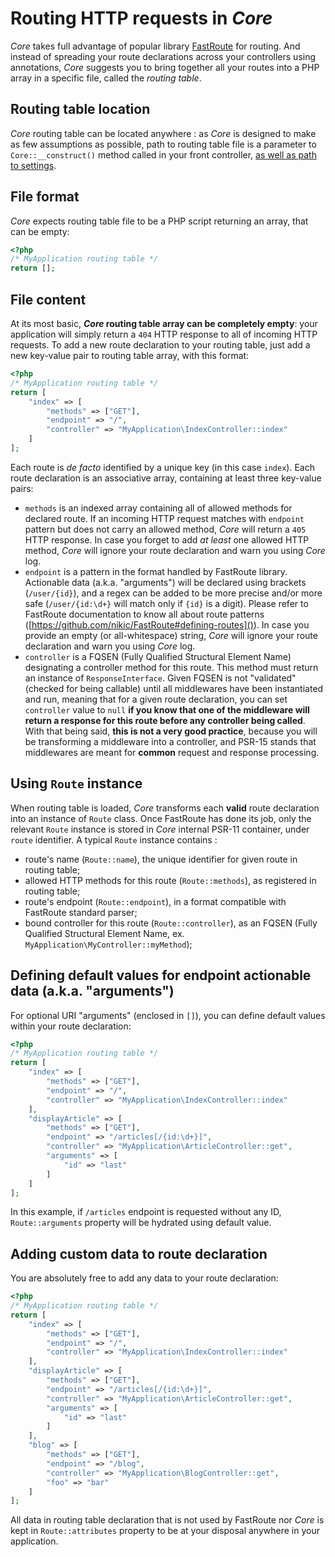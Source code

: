 # Routing HTTP requests in *Core*
*Core* takes full advantage of popular library [FastRoute](https://github.com/nikic/FastRoute) for routing. And instead 
of spreading your route declarations across your controllers using annotations, *Core* suggests you to bring together 
all your routes into a PHP array in a specific file, called the *routing table*.
## Routing table location
*Core* routing table can be located anywhere : as *Core* is designed to make as few assumptions as possible, path to 
routing table file is a parameter to `Core::__construct()` method called in your front controller, 
[as well as path to settings](settings.md).
## File format
*Core* expects routing table file to be a PHP script returning an array, that can be empty:
```php
<?php
/* MyApplication routing table */
return [];
```
## File content
At its most basic, ***Core* routing table array can be completely empty**: your application will simply return a `404` 
HTTP response to all of incoming HTTP requests. To add a new route declaration to your routing table, just add a new 
key-value pair to routing table array, with this format:
```php
<?php
/* MyApplication routing table */
return [
    "index" => [
        "methods" => ["GET"],
        "endpoint" => "/",
        "controller" => "MyApplication\IndexController::index"
    ]
];
```
Each route is *de facto* identified by a unique key (in this case `index`). Each route declaration is an associative 
array, containing at least three key-value pairs:
- `methods` is an indexed array containing all of allowed methods for declared route. If an incoming HTTP request 
matches with `endpoint` pattern but does not carry an allowed method, *Core* will return a `405` HTTP response. In case 
you forget to add *at least* one allowed HTTP method, *Core* will ignore your route declaration and warn you using
 *Core* log.
- `endpoint` is a pattern in the format handled by FastRoute library. Actionable data (a.k.a. "arguments") will be
declared using brackets (`/user/{id}`), and a regex can be added to be more precise and/or more safe (`/user/{id:\d+}` 
will match only if `{id}` is a digit). Please refer to FastRoute documentation to know all about route patterns 
([https://github.com/nikic/FastRoute#defining-routes]()). In case you provide an empty (or all-whitespace) string, 
*Core* will ignore your route declaration and warn you using *Core* log.
- `controller` is a FQSEN (Fully Qualified Structural Element Name) designating a controller method for this route. This 
method must return an instance of `ResponseInterface`. Given FQSEN is not "validated" (checked for being callable) until 
all middlewares have been instantiated and run, meaning that for a given route declaration, you can set `controller` 
value to `null` **if you know that one of the middleware will return a response for this route before any controller 
being called**. With that being said, **this is not a very good practice**, because you will be transforming a middleware into a controller, 
and PSR-15 stands that middlewares are meant for **common** request and response processing.
## Using `Route` instance
When routing table is loaded, *Core* transforms each **valid** route declaration into an instance of `Route` class. Once 
FastRoute has done its job, only the relevant `Route` instance is stored in *Core* internal PSR-11 container, under 
`route` identifier. A typical `Route` instance contains :
- route's name (`Route::name`), the unique identifier for given route in routing table;
- allowed HTTP methods for this route (`Route::methods`), as registered in routing table;
- route's endpoint (`Route::endpoint`), in a format compatible with FastRoute standard parser;
- bound controller for this route (`Route::controller`), as an FQSEN (Fully Qualified Structural Element Name, ex. 
`MyApplication\MyController::myMethod`);
## Defining default values for endpoint actionable data (a.k.a. "arguments")
For optional URI "arguments" (enclosed in `[]`), you can define default values within your route declaration:
```php
<?php
/* MyApplication routing table */
return [
    "index" => [
        "methods" => ["GET"],
        "endpoint" => "/",
        "controller" => "MyApplication\IndexController::index"
    ],
    "displayArticle" => [
        "methods" => ["GET"],
        "endpoint" => "/articles[/{id:\d+}]",
        "controller" => "MyApplication\ArticleController::get",
        "arguments" => [
            "id" => "last"
        ]
    ]
];
```
In this example, if `/articles` endpoint is requested without any ID, `Route::arguments` property will be hydrated 
using default value.
## Adding custom data to route declaration
You are absolutely free to add any data to your route declaration:
```php
<?php
/* MyApplication routing table */
return [
    "index" => [
        "methods" => ["GET"],
        "endpoint" => "/",
        "controller" => "MyApplication\IndexController::index"
    ],
    "displayArticle" => [
        "methods" => ["GET"],
        "endpoint" => "/articles[/{id:\d+}]",
        "controller" => "MyApplication\ArticleController::get",
        "arguments" => [
            "id" => "last"
        ]
    ],
    "blog" => [
        "methods" => ["GET"],
        "endpoint" => "/blog",
        "controller" => "MyApplication\BlogController::get",
        "foo" => "bar"
    ]
];
```
All data in routing table declaration that is not used by FastRoute nor *Core* is kept in `Route::attributes` property 
to be at your disposal anywhere in your application.
